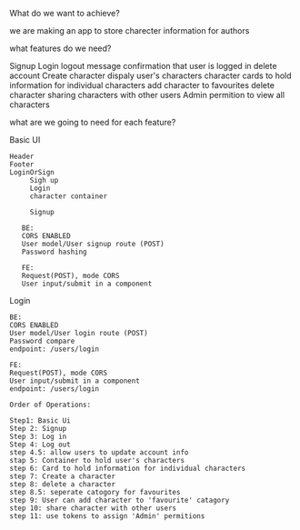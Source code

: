 What do we want to achieve?

we are making an app to store charecter information for authors

what features do we need?

Signup
Login
logout
message confirmation that user is logged in
delete account
Create character
dispaly user's characters
character cards to hold information for individual characters
add character to favourites
delete character
sharing characters with other users
Admin permition to view all characters

what are we going to need for each feature?

Basic UI
    
    Header
    Footer
    LoginOrSign
         Sigh up
         Login
         character container

         Signup

       BE:
       CORS ENABLED
       User model/User signup route (POST)
       Password hashing

       FE:
       Request(POST), mode CORS
       User input/submit in a component

Login

    BE:
    CORS ENABLED
    User model/User login route (POST)
    Password compare
    endpoint: /users/login

    FE:
    Request(POST), mode CORS
    User input/submit in a component
    endpoint: /users/login

    Order of Operations:

    Step1: Basic Ui
    Step 2: Signup
    Step 3: Log in
    Step 4: Log out
    step 4.5: allow users to update account info
    stap 5: Container to hold user's characters
    step 6: Card to hold information for individual characters
    step 7: Create a character
    step 8: delete a character
    step 8.5: seperate catogory for favourites
    step 9: User can add character to 'favourite' catagory
    step 10: share character with other users
    step 11: use tokens to assign 'Admin' permitions